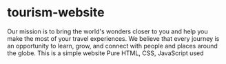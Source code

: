 # tourism-website
 Our mission is to bring the world's wonders closer to you and help you make the most of your travel experiences. We believe that every journey is an opportunity to learn, grow, and connect with people and places around the globe. This is a simple website Pure HTML, CSS, JavaScript used
